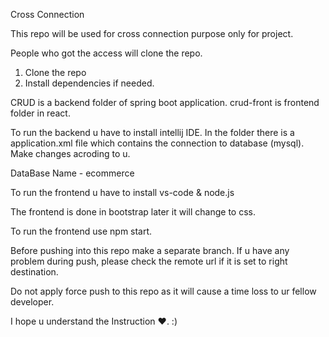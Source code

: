 Cross Connection

This repo will be used for cross connection purpose only for project.

People who got the access will clone the repo.

1. Clone the repo
2. Install dependencies if needed.

CRUD is a backend folder of spring boot application.
crud-front is frontend folder in react. 

To run the backend u have to install intellij IDE. 
In the folder there is a application.xml file which contains the connection to database (mysql). Make changes acroding to u. 

DataBase Name - ecommerce

To run the frontend u have to install vs-code & node.js 

The frontend is done in bootstrap later it will change to css.

To run the frontend use npm start. 

Before pushing into this repo make a separate branch. 
If u have any problem during push, please check the remote url if it is set to right destination. 

Do not apply force push to this repo as it will cause a time loss to ur fellow developer. 

I hope u understand the Instruction ♥. :)
